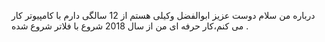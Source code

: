 درباره من
سلام دوست عزیز
ابوالفضل  وکیلی هستم از 12 سالگی دارم با کامپیوتر کار می کنم،کار حرفه ای من از سال 2018 شروع با فلاتر شروع شده .
